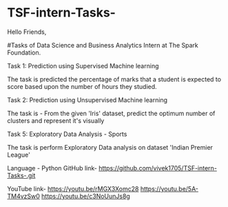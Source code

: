 # TSF-intern-Tasks-
Hello Friends,

#Tasks of Data Science and Business Analytics Intern at The Spark Foundation.

Task 1:  Prediction using Supervised Machine learning 

The task is predicted the percentage of marks that a student is expected to score based upon the number of hours they studied.


Task 2:  Prediction using Unsupervised Machine learning 

The task is - From the given 'Iris' dataset, predict the optimum number of clusters and represent it's visually

Task 5:  Exploratory Data Analysis - Sports 

The task is perform Exploratory Data analysis  on dataset 'Indian Premier League'


Language - Python 
GitHub link- https://github.com/vivek1705/TSF-intern-Tasks-.git

YouTube link- https://youtu.be/rMGX3Xomc28
              https://youtu.be/5A-TM4vzSw0
              https://youtu.be/c3NoUunJs8g


